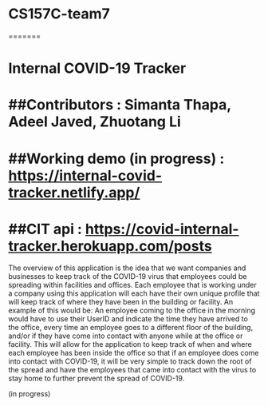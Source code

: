 # CS157C-team7
=======
# Internal COVID-19 Tracker
##Contributors : Simanta Thapa, Adeel Javed, Zhuotang Li
============================================================
##Working demo (in progress) : https://internal-covid-tracker.netlify.app/
=============================================================================
##CIT api : https://covid-internal-tracker.herokuapp.com/posts
===================================================================================

The overview of this application is the idea that we want companies and businesses to keep track of the COVID-19 virus that employees could be spreading within facilities and offices. Each employee that is working under a company using this application will each have their own unique profile that will keep track of where they have been in the building or facility. An example of this would be: An employee coming to the office in the morning would have to use their UserID and indicate the time they have arrived to the office, every time an employee goes to a different floor of the building, and/or if they have come into contact with anyone while at the office or facility. This will allow for the application to keep track of when and where each employee has been inside the office so that if an employee does come into contact with COVID-19, it will be very simple to track down the root of the spread and have the employees that came into contact with the virus to stay home to further prevent the spread of COVID-19.



(in progress)
